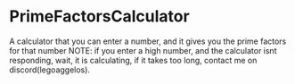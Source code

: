 # PrimeFactorsCalculator
A calculator that you can enter a number, and it gives you the prime factors for that number
NOTE: if you enter a high number, and the calculator isnt responding, wait, it is calculating, if it takes too long, contact me on discord(legoaggelos).
